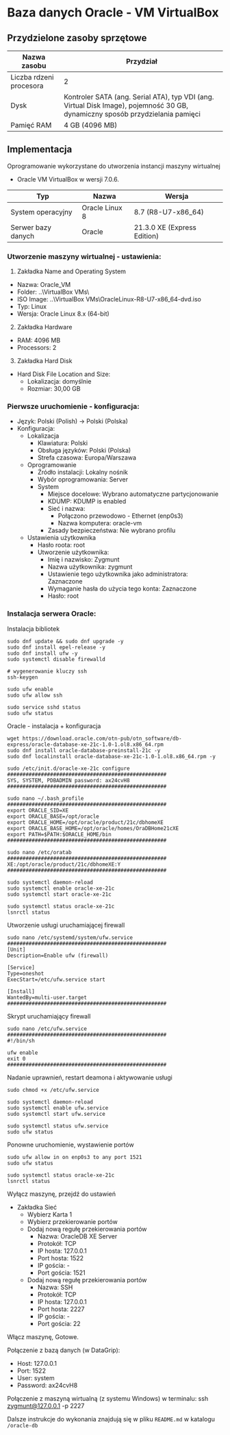 
# Baza danych Oracle - VM VirtualBox

## Przydzielone zasoby sprzętowe

| Nazwa zasobu            | Przydział                                                                                                                     |
|-------------------------|-------------------------------------------------------------------------------------------------------------------------------|
| Liczba rdzeni procesora | 2                                                                                                                             |
| Dysk                    | Kontroler SATA (ang. Serial ATA), typ VDI (ang. Virtual Disk Image), pojemność 30 GB, dynamiczny sposób przydzielania pamięci |
| Pamięć RAM              | 4 GB (4096 MB)                                                                                                                |

## Implementacja

Oprogramowanie wykorzystane do utworzenia instancji maszyny wirtualnej 
- Oracle VM VirtualBox w wersji 7.0.6. 

| Typ                | Nazwa          | Wersja                      |
|--------------------|----------------|-----------------------------|
| System operacyjny  | Oracle Linux 8 | 8.7 (R8-U7-x86_64)          |
| Serwer bazy danych | Oracle         | 21.3.0 XE (Express Edition) |

### Utworzenie maszyny wirtualnej - ustawienia:

1. Zakładka Name and Operating System
* Nazwa: Oracle_VM
* Folder: ..\VirtualBox VMs\
* ISO Image: ..\VirtualBox VMs\OracleLinux-R8-U7-x86_64-dvd.iso
* Typ: Linux
* Wersja: Oracle Linux 8.x (64-bit)

2. Zakładka Hardware
* RAM: 4096 MB
* Processors: 2

3. Zakładka Hard Disk
* Hard Disk File Location and Size: 
  * Lokalizacja: domyślnie
  * Rozmiar: 30,00 GB

### Pierwsze uruchomienie - konfiguracja:

* Język: Polski (Polish) -> Polski (Polska)
* Konfiguracja: 
  * Lokalizacja 
    * Klawiatura: Polski 
    * Obsługa języków: Polski (Polska)
    * Strefa czasowa: Europa/Warszawa
  * Oprogramowanie 
    * Źródło instalacji: Lokalny nośnik
    * Wybór oprogramowania: Server
    * System
      * Miejsce docelowe: Wybrano automatyczne partycjonowanie
      * KDUMP: KDUMP is enabled
      * Sieć i nazwa: 
        * Połączono przewodowo - Ethernet (enp0s3)
        * Nazwa komputera: oracle-vm
      * Zasady bezpieczeństwa: Nie wybrano profilu
  * Ustawienia użytkownika
    * Hasło roota: root
    * Utworzenie użytkownika: 
      * Imię i nazwisko: Zygmunt
      * Nazwa użytkownika: zygmunt
      * Ustawienie tego użytkownika jako administratora: Zaznaczone
      * Wymaganie hasła do użycia tego konta: Zaznaczone
      * Hasło: root

### Instalacja serwera Oracle:

Instalacja bibliotek

```
sudo dnf update && sudo dnf upgrade -y
sudo dnf install epel-release -y
sudo dnf install ufw -y
sudo systemctl disable firewalld

# wygenerowanie kluczy ssh
ssh-keygen

sudo ufw enable
sudo ufw allow ssh

sudo service sshd status
sudo ufw status
```

Oracle - instalacja + konfiguracja

```
wget https://download.oracle.com/otn-pub/otn_software/db-express/oracle-database-xe-21c-1.0-1.ol8.x86_64.rpm
sudo dnf install oracle-database-preinstall-21c -y
sudo dnf localinstall oracle-database-xe-21c-1.0-1.ol8.x86_64.rpm -y

sudo /etc/init.d/oracle-xe-21c configure
####################################################
SYS, SYSTEM, PDBADMIN password: ax24cvH8
####################################################

sudo nano ~/.bash_profile
####################################################
export ORACLE_SID=XE
export ORACLE_BASE=/opt/oracle
export ORACLE_HOME=/opt/oracle/product/21c/dbhomeXE
export ORACLE_BASE_HOME=/opt/oracle/homes/OraDBHome21cXE
export PATH=$PATH:$ORACLE_HOME/bin
####################################################

sudo nano /etc/oratab
####################################################
XE:/opt/oracle/product/21c/dbhomeXE:Y
####################################################

sudo systemctl daemon-reload
sudo systemctl enable oracle-xe-21c
sudo systemctl start oracle-xe-21c

sudo systemctl status oracle-xe-21c
lsnrctl status
```

Utworzenie usługi uruchamiającej firewall

```
sudo nano /etc/systemd/system/ufw.service
####################################################
[Unit]
Description=Enable ufw (firewall)

[Service]
Type=oneshot
ExecStart=/etc/ufw.service start

[Install]
WantedBy=multi-user.target
####################################################
```

Skrypt uruchamiający firewall

```
sudo nano /etc/ufw.service
####################################################
#!/bin/sh

ufw enable
exit 0
####################################################
```

Nadanie uprawnień, restart deamona i aktywowanie usługi

```
sudo chmod +x /etc/ufw.service

sudo systemctl daemon-reload
sudo systemctl enable ufw.service
sudo systemctl start ufw.service

sudo systemctl status ufw.service
sudo ufw status
```


Ponowne uruchomienie, wystawienie portów

```
sudo ufw allow in on enp0s3 to any port 1521
sudo ufw status

sudo systemctl status oracle-xe-21c
lsnrctl status
```

Wyłącz maszynę, przejdź do ustawień

* Zakładka Sieć
  * Wybierz Karta 1
  * Wybierz przekierowanie portów
  * Dodaj nową regułę przekierowania portów
    * Nazwa: OracleDB XE Server
    * Protokół: TCP
    * IP hosta: 127.0.0.1
    * Port hosta: 1522
    * IP gościa: -
    * Port gościa: 1521
  * Dodaj nową regułę przekierowania portów
    * Nazwa: SSH
    * Protokół: TCP
    * IP hosta: 127.0.0.1
    * Port hosta: 2227
    * IP gościa: -
    * Port gościa: 22

Włącz maszynę, Gotowe.

Połączenie z bazą danych (w DataGrip):
- Host: 127.0.0.1
- Port: 1522
- User: system
- Password: ax24cvH8

Połączenie z maszyną wirtualną (z systemu Windows) w terminalu:
ssh zygmunt@127.0.0.1 -p 2227

Dalsze instrukcje do wykonania znajdują się w pliku `README.md` w katalogu `/oracle-db`
